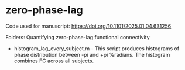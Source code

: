 # zero-phase-lag
Code used for manuscript: https://doi.org/10.1101/2025.01.04.631256

Folders:
Quantifying zero-phase-lag functional connectivity
- histogram_lag_every_subject.m - This script produces histograms of phase distribution between -pi and +pi %radians. The histogram combines FC across all subjects.
